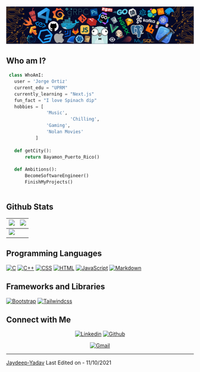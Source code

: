 ![Github Banner](https://github.com/Jaydeep-Yadav/Jaydeep-Yadav/blob/main/banner.png)

## Who am I?

 ```python
  class WhoAmI:
    user = 'Jorge Ortiz'
	current_edu = "UPRM"
    currently_learning = "Next.js"
    fun_fact = "I love Spinach dip"
	hobbies = [
				'Music',
                         'Chilling',
			 	'Gaming',
				'Nolan Movies'
			]
	
	def getCity():
		return Bayamon_Puerto_Rico()
	
	def Ambitions():
		BecomeSoftwareEngineer()
		FinishMyProjects()
	
 ```

 
## Github Stats

<img src="https://github-readme-stats.vercel.app/api?username=jorgeortiz41&&show_icons=true&count_private=true&theme=blueberry_duo">|<img src="https://github-readme-streak-stats.herokuapp.com/?user=jorgeortiz41&theme=blueberry_duo"/>
|---|---|
<img src="https://github-readme-stats.vercel.app/api/top-langs/?username=jorgeortiz41&layout=compact&theme=blueberry_duo"/>|

## Programming Languages

<p>
    <a href="#"><img alt="C" src="https://img.shields.io/badge/C%20-%232370ED.svg?logo=c&logoColor=white"></a>
    <a href="#"><img alt="C++" src="https://img.shields.io/badge/C++%20-%2300599C.svg?logo=c%2B%2B&logoColor=white"></a>
    <a href="#"><img alt="CSS" src="https://img.shields.io/badge/CSS%20-%231572B6.svg?logo=css3&logoColor=white"></a>
    <a href="#"><img alt="HTML" src="https://img.shields.io/badge/HTML%20-%23E34F26.svg?logo=html5&logoColor=white"></a>
    <a href="#"><img alt="JavaScript" src="https://img.shields.io/badge/JavaScript%20-%23F7DF1E.svg?logo=javascript&logoColor=black"></a>
    <a href="#"><img alt="Markdown" src="https://img.shields.io/badge/Markdown-%23000000.svg?logo=markdown&logoColor=white"></a>
</p>

## Frameworks and Libraries
<p>
   <a href="#"><img alt="Bootstrap" src="https://img.shields.io/badge/Bootstrap-563D7C?logo=bootstrap&logoColor=white"></a>
   <a href="#"><img alt="Tailwindcss" src="https://img.shields.io/badge/tailwindcss-%2338B2AC.svg?logo=tailwindcss&logoColor=white"></a>
</p>

## Connect with Me


<p align="center">
  <a href="https://linkedin.com/in/jorgeortizramirez"><img alt="Linkedin" title="Jorge Ortiz Linkedin" src="https://img.shields.io/badge/LinkedIn-0077B5?style=for-the-badge&logo=linkedin&logoColor=white"></a>
  <a href="https://github.com/jorgeortiz41"><img alt="Github" title="Jorge Ortiz Github" src="https://img.shields.io/badge/GitHub-100000?style=for-the-badge&logo=github&logoColor=white"></a>
 <p align="center">
  <a href="mailto:jaort.2000@gmail.com"><img alt="Gmail" title="Jorge Ortiz Gmail" src="https://img.shields.io/badge/Gmail-D14836?style=for-the-badge&logo=gmail&logoColor=white"></a>
</p>

------
[Jaydeep-Yadav](https://github.com/jaydeep-yadav)
Last Edited on - 11/10/2021
